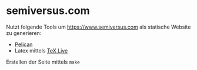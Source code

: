 # semiversus.com

Nutzt folgende Tools um https://www.semiversus.com als statische Website zu generieren:

* [Pelican](http://blog.getpelican.com/)
* Latex mittels [TeX Live](https://www.tug.org/texlive/)

Erstellen der Seite mittels <code>make</code>
